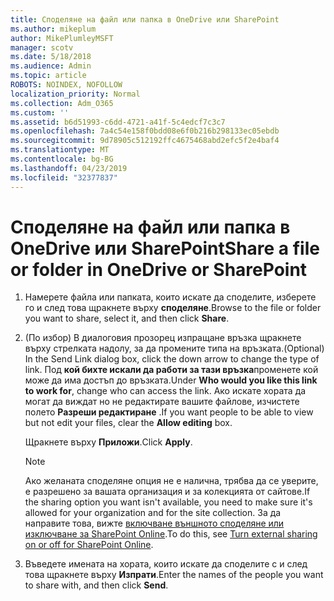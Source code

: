 ```yaml
---
title: Споделяне на файл или папка в OneDrive или SharePoint
ms.author: mikeplum
author: MikePlumleyMSFT
manager: scotv
ms.date: 5/18/2018
ms.audience: Admin
ms.topic: article
ROBOTS: NOINDEX, NOFOLLOW
localization_priority: Normal
ms.collection: Adm_O365
ms.custom: ''
ms.assetid: b6d51993-c6dd-4721-a41f-5c4edcf7c3c7
ms.openlocfilehash: 7a4c54e158f0bdd08e6f0b216b298133ec05ebdb
ms.sourcegitcommit: 9d78905c512192ffc4675468abd2efc5f2e4baf4
ms.translationtype: MT
ms.contentlocale: bg-BG
ms.lasthandoff: 04/23/2019
ms.locfileid: "32377837"
---
```

# <a name="share-a-file-or-folder-in-onedrive-or-sharepoint"></a><span data-ttu-id="3f910-102">Споделяне на файл или папка в OneDrive или SharePoint</span><span class="sxs-lookup"><span data-stu-id="3f910-102">Share a file or folder in OneDrive or SharePoint</span></span>

1. <span data-ttu-id="3f910-103">Намерете файла или папката, които искате да споделите, изберете го и след това щракнете върху **споделяне**.</span><span class="sxs-lookup"><span data-stu-id="3f910-103">Browse to the file or folder you want to share, select it, and then click **Share**.</span></span>
    
2. <span data-ttu-id="3f910-104">(По избор) В диалоговия прозорец изпращане връзка щракнете върху стрелката надолу, за да промените типа на връзката.</span><span class="sxs-lookup"><span data-stu-id="3f910-104">(Optional) In the Send Link dialog box, click the down arrow to change the type of link.</span></span> <span data-ttu-id="3f910-105">Под **кой бихте искали да работи за тази връзка**променете кой може да има достъп до връзката.</span><span class="sxs-lookup"><span data-stu-id="3f910-105">Under **Who would you like this link to work for**, change who can access the link.</span></span> <span data-ttu-id="3f910-106">Ако искате хората да могат да виждат но не редактирате вашите файлове, изчистете полето **Разреши редактиране** .</span><span class="sxs-lookup"><span data-stu-id="3f910-106">If you want people to be able to view but not edit your files, clear the **Allow editing** box.</span></span> 
    
    <span data-ttu-id="3f910-107">Щракнете върху **Приложи**.</span><span class="sxs-lookup"><span data-stu-id="3f910-107">Click **Apply**.</span></span>
    
    > [!NOTE]
    > <span data-ttu-id="3f910-108">Ако желаната споделяне опция не е налична, трябва да се уверите, е разрешено за вашата организация и за колекцията от сайтове.</span><span class="sxs-lookup"><span data-stu-id="3f910-108">If the sharing option you want isn't available, you need to make sure it's allowed for your organization and for the site collection.</span></span> <span data-ttu-id="3f910-109">За да направите това, вижте [включване външното споделяне или изключване за SharePoint Online](https://go.microsoft.com/fwlink/?linkid=866426).</span><span class="sxs-lookup"><span data-stu-id="3f910-109">To do this, see [Turn external sharing on or off for SharePoint Online](https://go.microsoft.com/fwlink/?linkid=866426).</span></span> 
  
3. <span data-ttu-id="3f910-110">Въведете имената на хората, които искате да споделите с и след това щракнете върху **Изпрати**.</span><span class="sxs-lookup"><span data-stu-id="3f910-110">Enter the names of the people you want to share with, and then click **Send**.</span></span>
    

